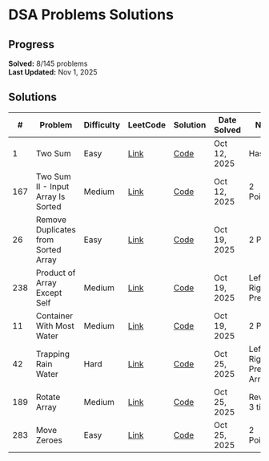 # DSA Problems Solutions

## Progress
**Solved:** 8/145 problems  
**Last Updated:** Nov 1, 2025

## Solutions

| # | Problem | Difficulty | LeetCode | Solution | Date Solved | Notes |
|---|---------|-----------|----------|----------|-------------|-------|
| 1 | Two Sum | Easy | [Link](https://leetcode.com/problems/two-sum/) | [Code](https://raw.githubusercontent.com/mshirhaan/logicmojo-oct4-2025/main/solutions/Array/1-two-sum.java?raw=true) | Oct 12, 2025 | Hashmap |
| 167 | Two Sum II - Input Array Is Sorted | Medium | [Link](https://leetcode.com/problems/two-sum-ii-input-array-is-sorted/) | [Code](https://raw.githubusercontent.com/mshirhaan/logicmojo-oct4-2025/main/solutions/Array/2-two-sum-ii-input-array-is-sorted.js?raw=true) | Oct 12, 2025 | 2 Pointers |
| 26 | Remove Duplicates from Sorted Array | Easy | [Link](https://leetcode.com/problems/remove-duplicates-from-sorted-array/) | [Code](https://raw.githubusercontent.com/mshirhaan/logicmojo-oct4-2025/main/solutions/Array/3-remove-duplicates-from-sorted-array.js?raw=true) | Oct 19, 2025 | 2 Pointer |
| 238 | Product of Array Except Self | Medium | [Link](https://leetcode.com/problems/product-of-array-except-self/) | [Code](https://raw.githubusercontent.com/mshirhaan/logicmojo-oct4-2025/main/solutions/Array/4-product-of-array-except-self.java?raw=true) | Oct 19, 2025 | Left & Right Prefix |
| 11 | Container With Most Water | Medium | [Link](https://leetcode.com/problems/container-with-most-water/) | [Code](https://raw.githubusercontent.com/mshirhaan/logicmojo-oct4-2025/main/solutions/Array/5-container-with-most-water.java?raw=true) | Oct 19, 2025 | 2 Pointer |
| 42 | Trapping Rain Water | Hard | [Link](https://leetcode.com/problems/trapping-rain-water/) | [Code](https://raw.githubusercontent.com/mshirhaan/logicmojo-oct4-2025/main/solutions/Array/6-trapping-rain-water.js?raw=true) | Oct 25, 2025 | Left Right Prefix Array |
| 189 | Rotate Array | Medium | [Link](https://leetcode.com/problems/rotate-array/) | [Code](https://raw.githubusercontent.com/mshirhaan/logicmojo-oct4-2025/main/solutions/Array/7-rotate-array.js?raw=true) | Oct 25, 2025 | Reverse 3 times  |
| 283 | Move Zeroes | Easy | [Link](https://leetcode.com/problems/move-zeroes/) | [Code](https://raw.githubusercontent.com/mshirhaan/logicmojo-oct4-2025/main/solutions/Array/8-move-zeroes.java?raw=true) | Oct 25, 2025 | 2 Pointers |
